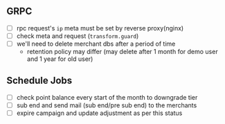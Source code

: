 ## GRPC

- [ ] rpc request's `ip` meta must be set by reverse proxy(nginx)
- [ ] check meta and request (`transform.guard`)
- [ ] we'll need to delete merchant dbs after a period of time
    - retention policy may differ (may delete after 1 month for demo user and 1 year for old user)

## Schedule Jobs

- [ ] check point balance every start of the month to downgrade tier
- [ ] sub end and send mail (sub end/pre sub end) to the merchants
- [ ] expire campaign and update adjustment as per this status